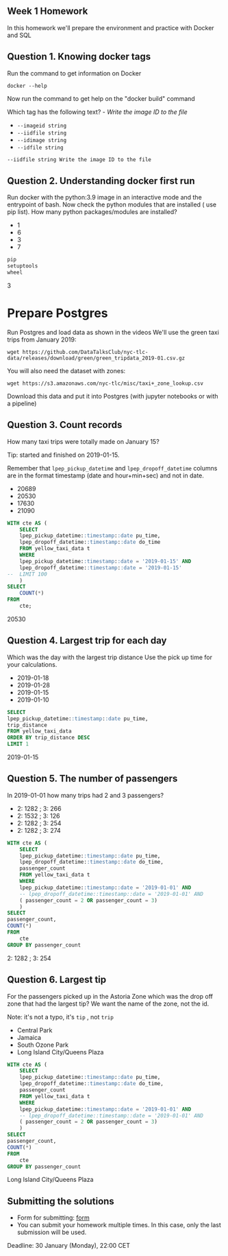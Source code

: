 ## Week 1 Homework

In this homework we'll prepare the environment 
and practice with Docker and SQL


## Question 1. Knowing docker tags

Run the command to get information on Docker 

```docker --help```

Now run the command to get help on the "docker build" command

Which tag has the following text? - *Write the image ID to the file* 

- `--imageid string`
- `--iidfile string`
- `--idimage string`
- `--idfile string`

```bash
--iidfile string Write the image ID to the file
```


## Question 2. Understanding docker first run 

Run docker with the python:3.9 image in an interactive mode and the entrypoint of bash.
Now check the python modules that are installed ( use pip list). 
How many python packages/modules are installed?

- 1
- 6
- 3
- 7

```bash
pip
setuptools
wheel
```
3

# Prepare Postgres

Run Postgres and load data as shown in the videos
We'll use the green taxi trips from January 2019:

```wget https://github.com/DataTalksClub/nyc-tlc-data/releases/download/green/green_tripdata_2019-01.csv.gz```

You will also need the dataset with zones:

```wget https://s3.amazonaws.com/nyc-tlc/misc/taxi+_zone_lookup.csv```

Download this data and put it into Postgres (with jupyter notebooks or with a pipeline)


## Question 3. Count records 

How many taxi trips were totally made on January 15?

Tip: started and finished on 2019-01-15. 

Remember that `lpep_pickup_datetime` and `lpep_dropoff_datetime` columns are in the format timestamp (date and hour+min+sec) and not in date.

- 20689
- 20530
- 17630
- 21090

``` sql
WITH cte AS (
	SELECT
	lpep_pickup_datetime::timestamp::date pu_time,
	lpep_dropoff_datetime::timestamp::date do_time
	FROM yellow_taxi_data t 
	WHERE
	lpep_pickup_datetime::timestamp::date = '2019-01-15' AND
	lpep_dropoff_datetime::timestamp::date = '2019-01-15'
-- 	LIMIT 100
	)
SELECT
	COUNT(*)
FROM
	cte;
```

20530


## Question 4. Largest trip for each day

Which was the day with the largest trip distance
Use the pick up time for your calculations.

- 2019-01-18
- 2019-01-28
- 2019-01-15
- 2019-01-10

``` sql
SELECT
lpep_pickup_datetime::timestamp::date pu_time,
trip_distance
FROM yellow_taxi_data
ORDER BY trip_distance DESC
LIMIT 1
```

2019-01-15

## Question 5. The number of passengers

In 2019-01-01 how many trips had 2 and 3 passengers?
 
- 2: 1282 ; 3: 266
- 2: 1532 ; 3: 126
- 2: 1282 ; 3: 254
- 2: 1282 ; 3: 274

``` sql
WITH cte AS (
	SELECT
	lpep_pickup_datetime::timestamp::date pu_time,
	lpep_dropoff_datetime::timestamp::date do_time,
	passenger_count
	FROM yellow_taxi_data t 
	WHERE
	lpep_pickup_datetime::timestamp::date = '2019-01-01' AND
	-- lpep_dropoff_datetime::timestamp::date = '2019-01-01' AND
	( passenger_count = 2 OR passenger_count = 3)
	)
SELECT
passenger_count,
COUNT(*)
FROM
	cte
GROUP BY passenger_count
```

2: 1282 ; 3: 254


## Question 6. Largest tip

For the passengers picked up in the Astoria Zone which was the drop off zone that had the largest tip?
We want the name of the zone, not the id.

Note: it's not a typo, it's `tip` , not `trip`

- Central Park
- Jamaica
- South Ozone Park
- Long Island City/Queens Plaza

``` sql
WITH cte AS (
	SELECT
	lpep_pickup_datetime::timestamp::date pu_time,
	lpep_dropoff_datetime::timestamp::date do_time,
	passenger_count
	FROM yellow_taxi_data t 
	WHERE
	lpep_pickup_datetime::timestamp::date = '2019-01-01' AND
	-- lpep_dropoff_datetime::timestamp::date = '2019-01-01' AND
	( passenger_count = 2 OR passenger_count = 3)
	)
SELECT
passenger_count,
COUNT(*)
FROM
	cte
GROUP BY passenger_count
```
Long Island City/Queens Plaza

## Submitting the solutions

* Form for submitting: [form](https://forms.gle/EjphSkR1b3nsdojv7)
* You can submit your homework multiple times. In this case, only the last submission will be used. 

Deadline: 30 January (Monday), 22:00 CET
